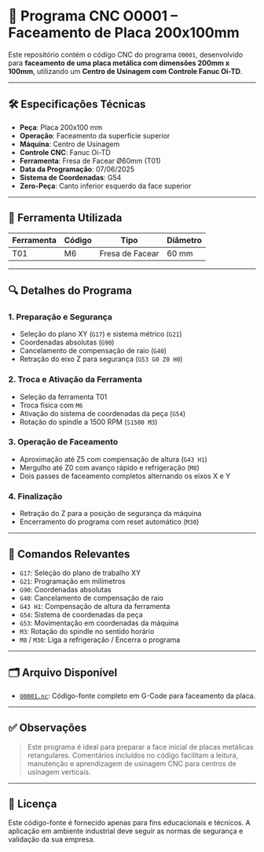 # 🧱 Programa CNC O0001 – Faceamento de Placa 200x100mm

Este repositório contém o código CNC do programa `O0001`, desenvolvido para **faceamento de uma placa metálica com dimensões 200mm x 100mm**, utilizando um **Centro de Usinagem com Controle Fanuc Oi-TD**.

---

## 🛠️ Especificações Técnicas

- **Peça**: Placa 200x100 mm  
- **Operação**: Faceamento da superfície superior  
- **Máquina**: Centro de Usinagem  
- **Controle CNC**: Fanuc Oi-TD  
- **Ferramenta**: Fresa de Facear Ø60mm (T01)  
- **Data da Programação**: 07/06/2025  
- **Sistema de Coordenadas**: G54  
- **Zero-Peça**: Canto inferior esquerdo da face superior  

---

## 🔧 Ferramenta Utilizada

| Ferramenta | Código | Tipo              | Diâmetro |
|------------|--------|-------------------|----------|
| T01        | M6     | Fresa de Facear   | 60 mm    |

---

## 🔍 Detalhes do Programa

### 1. Preparação e Segurança
- Seleção do plano XY (`G17`) e sistema métrico (`G21`)
- Coordenadas absolutas (`G90`)
- Cancelamento de compensação de raio (`G40`)
- Retração do eixo Z para segurança (`G53 G0 Z0 H0`)

### 2. Troca e Ativação da Ferramenta
- Seleção da ferramenta T01
- Troca física com `M6`
- Ativação do sistema de coordenadas da peça (`G54`)
- Rotação do spindle a 1500 RPM (`S1500 M3`)

### 3. Operação de Faceamento
- Aproximação até Z5 com compensação de altura (`G43 H1`)
- Mergulho até Z0 com avanço rápido e refrigeração (`M8`)
- Dois passes de faceamento completos alternando os eixos X e Y

### 4. Finalização
- Retração do Z para a posição de segurança da máquina
- Encerramento do programa com reset automático (`M30`)

---

## 📐 Comandos Relevantes

- `G17`: Seleção do plano de trabalho XY  
- `G21`: Programação em milímetros  
- `G90`: Coordenadas absolutas  
- `G40`: Cancelamento de compensação de raio  
- `G43 H1`: Compensação de altura da ferramenta  
- `G54`: Sistema de coordenadas da peça  
- `G53`: Movimentação em coordenadas da máquina  
- `M3`: Rotação do spindle no sentido horário  
- `M8` / `M30`: Liga a refrigeração / Encerra o programa  

---

## 🗂️ Arquivo Disponível

- [`O0001.nc`](O0001.nc): Código-fonte completo em G-Code para faceamento da placa.

---

## ✅ Observações

> Este programa é ideal para preparar a face inicial de placas metálicas retangulares. Comentários incluídos no código facilitam a leitura, manutenção e aprendizagem de usinagem CNC para centros de usinagem verticais.

---

## 📄 Licença

Este código-fonte é fornecido apenas para fins educacionais e técnicos. A aplicação em ambiente industrial deve seguir as normas de segurança e validação da sua empresa.
